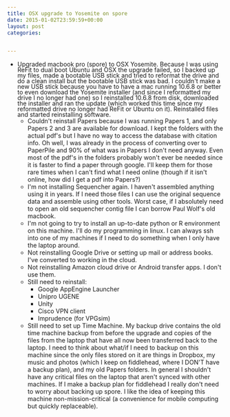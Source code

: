 ```yaml
---
title: OSX upgrade to Yosemite on spore
date: 2015-01-02T23:59:59+00:00
layout: post
categories:


---
```

  * <span style="line-height: 13px;">Upgraded macbook pro (spore) to OSX Yosemite. Because I was using ReFit to dual boot Ubuntu and OSX the upgrade failed, so I backed up my files, made a bootable USB stick and tried to reformat the drive and do a clean install but the bootable USB stick was bad. I couldn't make a new USB stick because you have to have a mac running 10.6.8 or better to even download the Yosemite installer (and since I reformatted my drive I no longer had one) so I reinstalled 10.6.8 from disk, downloaded the installer and ran the update (which worked this time since my reformatted drive no longer had ReFit or Ubuntu on it). Reinstalled files and started reinstalling software.</span>
      * Couldn't reinstall Papers because I was running Papers 1, and only Papers 2 and 3 are available for download. I kept the folders with the actual pdf's but I have no way to access the database with citation info. Oh well, I was already in the process of converting over to PaperPile and 90% of what was in Papers I don't need anyway. Even most of the pdf's in the folders probably won't ever be needed since it is faster to find a paper through google. I'll keep them for those rare times when I can't find what I need online (though if it isn't online, how did I get a pdf into Papers?)
      * I'm not installing Sequencher again. I haven't assembled anything using it in years. If I need those files I can use the original sequence data and assemble using other tools. Worst case, if I absolutely need to open an old sequencher contig file I can borrow Paul Wolf's old macbook.
      * I'm not going to try to install an up-to-date python or R environment on this machine. I'll do my programming in linux. I can always ssh into one of my machines if I need to do something when I only have the laptop around.
      * Not reinstalling Google Drive or setting up mail or address books. I've converted to working in the cloud.
      * Not reinstalling Amazon cloud drive or Android transfer apps. I don't use them.
      * Still need to reinstall:
          * Google AppEngine Launcher
          * Unipro UGENE
          * Unity
          * Cisco VPN client
          * Imprudence (for VPGsim)
      * Still need to set up Time Machine. My backup drive contains the old time machine backup from before the upgrade and copies of the files from the laptop that have all now been transferred back to the laptop. I need to think about what/if I need to backup on this machine since the only files stored on it are things in Dropbox, my music and photos (which I keep on fiddlehead, where I DON'T have a backup plan), and my old Papers folders. In general I shouldn't have any critical files on the laptop that aren't synced with other machines. If I make a backup plan for fiddlehead I really don't need to worry about backing up spore. I like the idea of keeping this machine non-mission-critical (a convenience for mobile computing but quickly replaceable).
